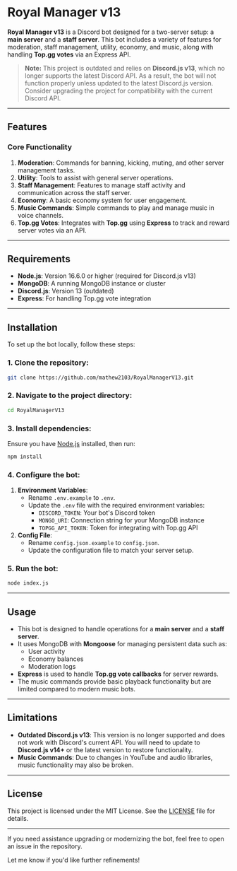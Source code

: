 # Royal Manager v13

**Royal Manager v13** is a Discord bot designed for a two-server setup: a **main server** and a **staff server**. This bot includes a variety of features for moderation, staff management, utility, economy, and music, along with handling **Top.gg votes** via an Express API.

> **Note:** This project is outdated and relies on **Discord.js v13**, which no longer supports the latest Discord API. As a result, the bot will not function properly unless updated to the latest Discord.js version. Consider upgrading the project for compatibility with the current Discord API.

---

## Features

### Core Functionality
1. **Moderation**: Commands for banning, kicking, muting, and other server management tasks.
2. **Utility**: Tools to assist with general server operations.
3. **Staff Management**: Features to manage staff activity and communication across the staff server.
4. **Economy**: A basic economy system for user engagement.
5. **Music Commands**: Simple commands to play and manage music in voice channels.
6. **Top.gg Votes**: Integrates with **Top.gg** using **Express** to track and reward server votes via an API.

---

## Requirements

- **Node.js**: Version 16.6.0 or higher (required for Discord.js v13)
- **MongoDB**: A running MongoDB instance or cluster
- **Discord.js**: Version 13 (outdated)
- **Express**: For handling Top.gg vote integration

---

## Installation

To set up the bot locally, follow these steps:

### 1. Clone the repository:

```bash
git clone https://github.com/mathew2103/RoyalManagerV13.git
```

### 2. Navigate to the project directory:

```bash
cd RoyalManagerV13
```

### 3. Install dependencies:

Ensure you have [Node.js](https://nodejs.org/) installed, then run:

```bash
npm install
```

### 4. Configure the bot:

1. **Environment Variables**:
   - Rename `.env.example` to `.env`.
   - Update the `.env` file with the required environment variables:
     - `DISCORD_TOKEN`: Your bot's Discord token
     - `MONGO_URI`: Connection string for your MongoDB instance
     - `TOPGG_API_TOKEN`: Token for integrating with Top.gg API
2. **Config File**:
   - Rename `config.json.example` to `config.json`.
   - Update the configuration file to match your server setup.

### 5. Run the bot:

```bash
node index.js
```

---

## Usage

- This bot is designed to handle operations for a **main server** and a **staff server**.
- It uses MongoDB with **Mongoose** for managing persistent data such as:
  - User activity
  - Economy balances
  - Moderation logs
- **Express** is used to handle **Top.gg vote callbacks** for server rewards.
- The music commands provide basic playback functionality but are limited compared to modern music bots.

---

## Limitations

- **Outdated Discord.js v13**: This version is no longer supported and does not work with Discord's current API. You will need to update to **Discord.js v14+** or the latest version to restore functionality.
- **Music Commands**: Due to changes in YouTube and audio libraries, music functionality may also be broken.

---

## License

This project is licensed under the MIT License. See the [LICENSE](LICENSE) file for details.

---

If you need assistance upgrading or modernizing the bot, feel free to open an issue in the repository.

Let me know if you'd like further refinements!
